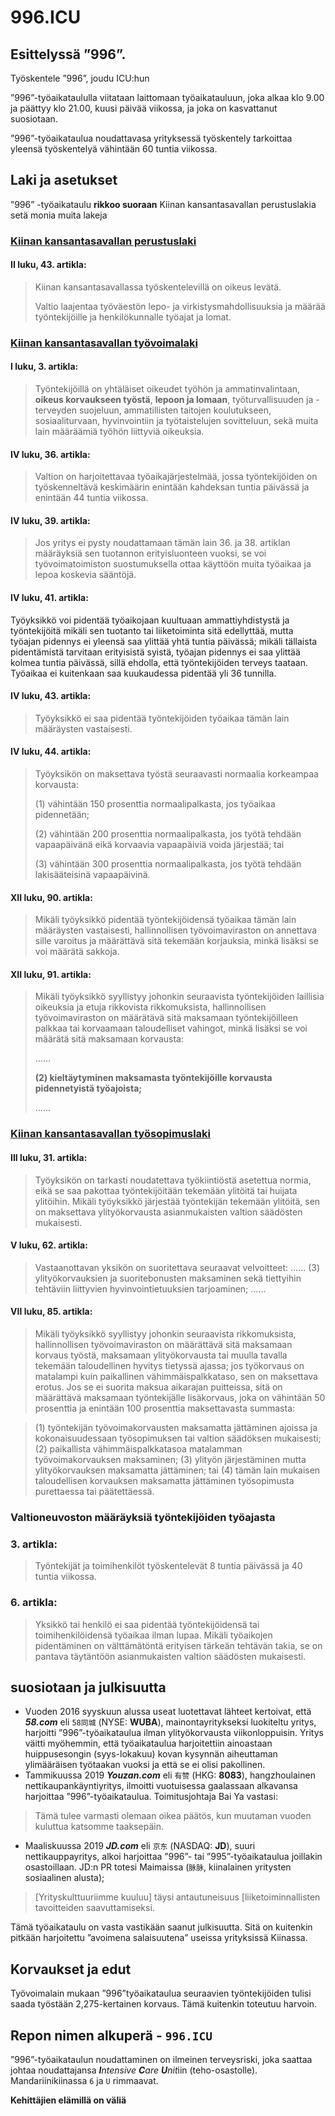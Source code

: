 996.ICU
===

## Esittelyssä ”996”.
Työskentele ”996”, joudu ICU:hun

”996”-työaikataululla viitataan laittomaan työaikatauluun, joka alkaa klo 9.00 ja päättyy klo 21.00, kuusi päivää viikossa, ja joka on kasvattanut suosiotaan.

”996”-työaikataulua noudattavasa yrityksessä työskentely tarkoittaa yleensä työskentelyä vähintään 60 tuntia viikossa.

## Laki ja asetukset

”996” -työaikataulu **rikkoo suoraan** Kiinan kansantasavallan perustuslakia setä monia muita lakeja

### [Kiinan kansantasavallan perustuslaki](http://www.npc.gov.cn/englishnpc/Constitution/node_2825.htm)

#### II luku, 43. artikla:
> Kiinan kansantasavallassa työskentelevillä on oikeus levätä.
>
> Valtio laajentaa työväestön lepo- ja virkistysmahdollisuuksia ja määrää työntekijöille ja henkilökunnalle työajat ja lomat.

### [Kiinan kansantasavallan työvoimalaki](http://english.gov.cn/archive/laws_regulations/2014/08/23/content_281474983042473.htm)

#### I luku, 3. artikla:
> Työntekijöillä on yhtäläiset oikeudet työhön ja ammatinvalintaan, **oikeus korvaukseen työstä**, **lepoon ja lomaan**, työturvallisuuden ja -terveyden suojeluun, ammatillisten taitojen koulutukseen, sosiaaliturvaan, hyvinvointiin ja työtaistelujen sovitteluun, sekä muita lain määräämiä työhön liittyviä oikeuksia.

#### IV luku, 36. artikla:
> Valtion on harjoitettavaa työaikajärjestelmää, jossa työntekijöiden on työskenneltävä keskimäärin enintään kahdeksan tuntia päivässä ja enintään 44 tuntia viikossa.

#### IV luku, 39. artikla:
> Jos yritys ei pysty noudattamaan tämän lain 36. ja 38. artiklan määräyksiä sen tuotannon erityisluonteen vuoksi, se voi työvoimatoimiston suostumuksella ottaa käyttöön muita työaikaa ja lepoa koskevia sääntöjä.

#### IV luku, 41. artikla:
Työyksikkö voi pidentää työaikojaan kuultuaan ammattiyhdistystä ja työntekijöitä mikäli sen tuotanto tai liiketoiminta sitä edellyttää, mutta työajan pidennys ei yleensä saa ylittää yhtä tuntia päivässä; mikäli tällaista pidentämistä tarvitaan erityisistä syistä, työajan pidennys ei saa ylittää kolmea tuntia päivässä, sillä ehdolla, että työntekijöiden terveys taataan. Työaikaa ei kuitenkaan saa kuukaudessa pidentää yli 36 tunnilla.

#### IV luku, 43. artikla:
> Työyksikkö ei saa pidentää työntekijöiden työaikaa tämän lain määräysten vastaisesti.

#### IV luku, 44. artikla:
> Työyksikön on maksettava työstä seuraavasti normaalia korkeampaa korvausta:
>
> (1) vähintään 150 prosenttia normaalipalkasta, jos työaikaa pidennetään;
>
> (2) vähintään 200 prosenttia normaalipalkasta, jos työtä tehdään vapaapäivänä eikä korvaavia vapaapäiviä voida järjestää; tai
>
> (3) vähintään 300 prosenttia normaalipalkasta, jos työtä tehdään lakisääteisinä vapaapäivinä.

#### XII luku, 90. artikla:
> Mikäli työyksikkö pidentää työntekijöidensä työaikaa tämän lain määräysten vastaisesti, hallinnollisen työvoimaviraston on annettava sille varoitus ja määrättävä sitä tekemään korjauksia, minkä lisäksi se voi määrätä sakkoja.

#### XII luku, 91. artikla:
> Mikäli työyksikkö syyllistyy johonkin seuraavista työntekijöiden laillisia oikeuksia ja etuja rikkovista rikkomuksista, hallinnollisen työvoimaviraston on määrätävä sitä maksamaan työntekijöilleen palkkaa tai korvaamaan taloudelliset vahingot, minkä lisäksi se voi määrätä sitä maksamaan korvausta:
>
> ......
>
> **(2) kieltäytyminen maksamasta työntekijöille korvausta pidennetyistä työajoista;**
>
> ......

### [Kiinan kansantasavallan työsopimuslaki](http://english.gov.cn/archive/laws_regulations/2014/08/23/content_281474983042501.htm)

#### III luku, 31. artikla:
> Työyksikön on tarkasti noudatettava työkiintiöstä asetettua normia, eikä se saa pakottaa työntekijöitään tekemään ylitöitä tai huijata ylitöihin. Mikäli työyksikkö järjestää työntekijän tekemään ylitöitä, sen on maksettava ylityökorvausta asianmukaisten valtion säädösten mukaisesti.

#### V luku, 62. artikla:
> Vastaanottavan yksikön on suoritettava seuraavat velvoitteet:
> ......
> (3) ylityökorvauksien ja suoritebonusten maksaminen sekä tiettyihin tehtäviin liittyvien hyvinvointietuuksien tarjoaminen;
> ......

#### VII luku, 85. artikla:
> Mikäli työyksikkö syyllistyy johonkin seuraavista rikkomuksista, hallinnollisen työvoimaviraston on määrättävä sitä maksamaan korvaus työstä, maksamaan ylityökorvausta tai muulla tavalla tekemään taloudellinen hyvitys tietyssä ajassa; jos työkorvaus on matalampi kuin paikallinen vähimmäispalkkataso, sen on maksettava erotus. Jos se ei suorita maksua aikarajan puitteissa, sitä on määrättävä maksamaan työntekijälle lisäkorvaus, joka on vähintään 50 prosenttia ja enintään 100 prosenttia maksettavasta summasta:

> (1) työntekijän työvoimakorvausten maksamatta jättäminen ajoissa ja kokonaisuudessaan työsopimuksen tai valtion säädöksen mukaisesti;
> (2) paikallista vähimmäispalkkatasoa matalamman työvoimakorvauksen maksaminen;
> (3) ylityön järjestäminen mutta ylityökorvauksen maksamatta jättäminen; tai
> (4) tämän lain mukaisen taloudellisen korvauksen maksamatta jättäminen työsopimusta purettaessa tai päätettäessä.

### Valtioneuvoston määräyksiä työntekijöiden työajasta

### 3. artikla:
> Työntekijät ja toimihenkilöt työskentelevät 8 tuntia päivässä ja 40 tuntia viikossa.

### 6. artikla:
> Yksikkö tai henkilö ei saa pidentää työntekijöidensä tai toimihenkilöidensä työaikaa ilman lupaa. Mikäli työaikojen pidentäminen on välttämätöntä erityisen tärkeän tehtävän takia, se on pantava täytäntöön asianmukaisten valtion säädösten mukaisesti. 

## suosiotaan ja julkisuutta

* Vuoden 2016 syyskuun alussa useat luotettavat lähteet kertoivat, että ***58.com*** eli `58同城` (NYSE: **WUBA**), mainontayritykseksi luokiteltu yritys, harjoitti ”996”-työaikataulua ilman ylityökorvausta viikonloppuisin. Yritys väitti myöhemmin, että työaikataulua harjoitettiin ainoastaan huippusesongin (syys-lokakuu) kovan kysynnän aiheuttaman ylimääräisen työtaakan vuoksi ja että se ei olisi pakollinen.
* Tammikuussa 2019 ***Youzan.com*** eli `有赞` (HKG: **8083**), hangzhoulainen nettikaupankäyntiyritys, ilmoitti vuotuisessa gaalassaan alkavansa harjoittaa ”996”-työaikataulua. Toimitusjohtaja Bai Ya vastasi:
> Tämä tulee varmasti olemaan oikea päätös, kun muutaman vuoden kuluttua katsomme taaksepäin.
* Maaliskuussa 2019 ***JD.com*** eli `京东` (NASDAQ: **JD**), suuri nettikauppayritys, alkoi harjoittaa ”996”- tai ”995”-työaikataulua joillakin osastoillaan. JD:n PR totesi Maimaissa (`脉脉`, kiinalainen yritysten sosiaalinen alusta);
> [Yrityskulttuuriimme kuuluu] täysi antautuneisuus [liiketoiminnallisten tavoitteiden saavuttamiseksi.

Tämä työaikataulu on vasta vastikään saanut julkisuutta. Sitä on kuitenkin pitkään harjoitettu ”avoimena salaisuutena” useissa yrityksissä Kiinassa.

## Korvaukset ja edut

Työvoimalain mukaan ”996”työaikataulua seuraavien työntekijöiden tulisi saada työstään 2,275-kertainen korvaus. Tämä kuitenkin toteutuu harvoin.

## Repon nimen alkuperä - `996.ICU`

”996”-työaikataulun noudattaminen on ilmeinen terveysriski, joka saattaa johtaa noudattajansa ***I**ntensive **C**are **U**nit*iin (teho-osastolle). Mandariinikiinassa `6` ja `U` rimmaavat.

**Kehittäjien elämillä on väliä**
